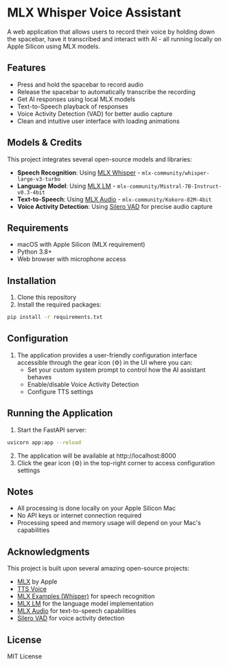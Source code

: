 # MLX Whisper Voice Assistant

A web application that allows users to record their voice by holding down the spacebar, have it transcribed and interact with AI - all running locally on Apple Silicon using MLX models.

## Features

- Press and hold the spacebar to record audio
- Release the spacebar to automatically transcribe the recording 
- Get AI responses using local MLX models
- Text-to-Speech playback of responses
- Voice Activity Detection (VAD) for better audio capture
- Clean and intuitive user interface with loading animations

## Models & Credits

This project integrates several open-source models and libraries:

- **Speech Recognition**: Using [MLX Whisper](https://github.com/ml-explore/mlx-examples/tree/main/whisper) - `mlx-community/whisper-large-v3-turbo`
- **Language Model**: Using [MLX LM](https://github.com/ml-explore/mlx-lm) - `mlx-community/Mistral-7B-Instruct-v0.3-4bit`
- **Text-to-Speech**: Using [MLX Audio](https://github.com/Blaizzy/mlx-audio) - `mlx-community/Kokoro-82M-4bit`
- **Voice Activity Detection**: Using [Silero VAD](https://github.com/snakers4/silero-vad) for precise audio capture

## Requirements

- macOS with Apple Silicon (MLX requirement)
- Python 3.8+
- Web browser with microphone access

## Installation

1. Clone this repository
2. Install the required packages:

```bash
pip install -r requirements.txt
```

## Configuration

1. The application provides a user-friendly configuration interface accessible through the gear icon (⚙️) in the UI where you can:
   - Set your custom system prompt to control how the AI assistant behaves
   - Enable/disable Voice Activity Detection
   - Configure TTS settings

## Running the Application

1. Start the FastAPI server:
```bash
uvicorn app:app --reload
```

2. The application will be available at http://localhost:8000
3. Click the gear icon (⚙️) in the top-right corner to access configuration settings

## Notes

- All processing is done locally on your Apple Silicon Mac
- No API keys or internet connection required
- Processing speed and memory usage will depend on your Mac's capabilities

## Acknowledgments

This project is built upon several amazing open-source projects:
- [MLX](https://github.com/ml-explore/mlx) by Apple
- [TTS Voice](https://github.com/remsky/Kokoro-FastAPI)
- [MLX Examples (Whisper)](https://github.com/ml-explore/mlx-examples) for speech recognition
- [MLX LM](https://github.com/ml-explore/mlx-lm) for the language model implementation
- [MLX Audio](https://github.com/Blaizzy/mlx-audio) for text-to-speech capabilities
- [Silero VAD](https://github.com/snakers4/silero-vad) for voice activity detection

## License

MIT License
